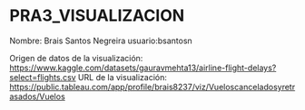 # PRA3_VISUALIZACION

Nombre: Brais Santos Negreira
usuario:bsantosn

Origen de datos de la visualización: https://www.kaggle.com/datasets/gauravmehta13/airline-flight-delays?select=flights.csv
URL de la visualización: https://public.tableau.com/app/profile/brais8237/viz/Vueloscanceladosyretrasados/Vuelos
